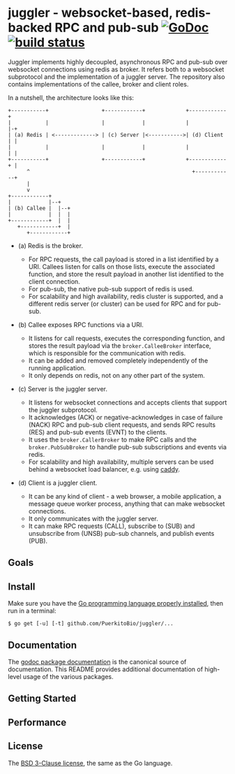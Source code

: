 # juggler - websocket-based, redis-backed RPC and pub-sub [![GoDoc](https://godoc.org/github.com/PuerkitoBio/juggler?status.png)](http://godoc.org/github.com/PuerkitoBio/juggler) [![build status](https://secure.travis-ci.org/PuerkitoBio/juggler.png)](http://travis-ci.org/PuerkitoBio/juggler)

Juggler implements highly decoupled, asynchronous RPC and pub-sub over websocket connections using redis as broker. It refers both to a websocket subprotocol and the implementation of a juggler server. The repository also contains implementations of the callee, broker and client roles.

In a nutshell, the architecture looks like this:

```
+-----------+                 +------------+             +------------+
|           |                 |            |             |            |-+
| (a) Redis | <-------------> | (c) Server |<----------->| (d) Client | |
|           |                 |            |             |            | |
+-----------+                 +------------+             +------------+ |
      ^                                                    +------------+
      |                        
      v
+------------+
|            |--+
| (b) Callee |  |--+
|            |  |  |
+------------+  |  |
   +------------+  |
      +------------+
```

* (a) Redis is the broker.
    - For RPC requests, the call payload is stored in a list identified by a URI. Callees listen for calls on those lists, execute the associated function, and store the result payload in another list identified to the client connection.
    - For pub-sub, the native pub-sub support of redis is used.
    - For scalability and high availability, redis cluster is supported, and a different redis server (or cluster) can be used for RPC and for pub-sub.

* (b) Callee exposes RPC functions via a URI.
    - It listens for call requests, executes the corresponding function, and stores the result payload via the `broker.CalleeBroker` interface, which is responsible for the communication with redis.
    - It can be added and removed completely independently of the running application.
    - It only depends on redis, not on any other part of the system.

* (c) Server is the juggler server.
    - It listens for websocket connections and accepts clients that support the juggler subprotocol.
    - It acknowledges (ACK) or negative-acknowledges in case of failure (NACK) RPC and pub-sub client requests, and sends RPC results (RES) and pub-sub events (EVNT) to the clients.
    - It uses the `broker.CallerBroker` to make RPC calls and the `broker.PubSubBroker` to handle pub-sub subscriptions and events via redis.
    - For scalability and high availability, multiple servers can be used behind a websocket load balancer, e.g. using [caddy][].

* (d) Client is a juggler client.
    - It can be any kind of client - a web browser, a mobile application, a message queue worker process, anything that can make websocket connections.
    - It only communicates with the juggler server.
    - It can make RPC requests (CALL), subscribe to (SUB) and unsubscribe from (UNSB) pub-sub channels, and publish events (PUB).

## Goals

## Install

Make sure you have the [Go programming language properly installed][go], then run in a terminal:

```
$ go get [-u] [-t] github.com/PuerkitoBio/juggler/...
```

## Documentation

The [godoc package documentation][godoc] is the canonical source of documentation. This README provides additional documentation of high-level usage of the various packages.

## Getting Started

## Performance

## License

The [BSD 3-Clause license][bsd], the same as the Go language.

[caddy]: https://caddyserver.com/
[godoc]: https://godoc.org/github.com/PuerkitoBio/juggler
[bsd]: http://opensource.org/licenses/BSD-3-Clause
[go]: https://golang.org/doc/install

